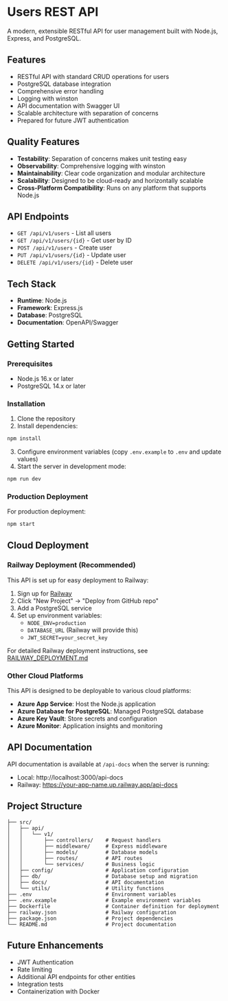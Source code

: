 # Users REST API

A modern, extensible RESTful API for user management built with Node.js, Express, and PostgreSQL.

## Features

- RESTful API with standard CRUD operations for users
- PostgreSQL database integration
- Comprehensive error handling
- Logging with winston
- API documentation with Swagger UI
- Scalable architecture with separation of concerns
- Prepared for future JWT authentication

## Quality Features

- **Testability**: Separation of concerns makes unit testing easy
- **Observability**: Comprehensive logging with winston
- **Maintainability**: Clear code organization and modular architecture
- **Scalability**: Designed to be cloud-ready and horizontally scalable
- **Cross-Platform Compatibility**: Runs on any platform that supports Node.js

## API Endpoints

- `GET /api/v1/users` - List all users
- `GET /api/v1/users/{id}` - Get user by ID
- `POST /api/v1/users` - Create user
- `PUT /api/v1/users/{id}` - Update user
- `DELETE /api/v1/users/{id}` - Delete user

## Tech Stack

- **Runtime**: Node.js
- **Framework**: Express.js
- **Database**: PostgreSQL
- **Documentation**: OpenAPI/Swagger

## Getting Started

### Prerequisites

- Node.js 16.x or later
- PostgreSQL 14.x or later

### Installation

1. Clone the repository
2. Install dependencies:
```bash
npm install
```
3. Configure environment variables (copy `.env.example` to `.env` and update values)
4. Start the server in development mode:
```bash
npm run dev
```

### Production Deployment

For production deployment:
```bash
npm start
```

## Cloud Deployment

### Railway Deployment (Recommended)

This API is set up for easy deployment to Railway:

1. Sign up for [Railway](https://railway.app/)
2. Click "New Project" → "Deploy from GitHub repo"
3. Add a PostgreSQL service
4. Set up environment variables:
   - `NODE_ENV=production`
   - `DATABASE_URL` (Railway will provide this)
   - `JWT_SECRET=your_secret_key`

For detailed Railway deployment instructions, see [RAILWAY_DEPLOYMENT.md](RAILWAY_DEPLOYMENT.md)

### Other Cloud Platforms

This API is designed to be deployable to various cloud platforms:

- **Azure App Service**: Host the Node.js application
- **Azure Database for PostgreSQL**: Managed PostgreSQL database
- **Azure Key Vault**: Store secrets and configuration
- **Azure Monitor**: Application insights and monitoring

## API Documentation

API documentation is available at `/api-docs` when the server is running:
- Local: http://localhost:3000/api-docs
- Railway: https://your-app-name.up.railway.app/api-docs

## Project Structure

```
├── src/
│   ├── api/
│   │   └── v1/
│   │       ├── controllers/    # Request handlers
│   │       ├── middleware/     # Express middleware
│   │       ├── models/         # Database models
│   │       ├── routes/         # API routes
│   │       └── services/       # Business logic
│   ├── config/                 # Application configuration
│   ├── db/                     # Database setup and migration
│   ├── docs/                   # API documentation
│   └── utils/                  # Utility functions
├── .env                        # Environment variables
├── .env.example                # Example environment variables
├── Dockerfile                  # Container definition for deployment
├── railway.json                # Railway configuration
├── package.json                # Project dependencies
└── README.md                   # Project documentation
```

## Future Enhancements

- JWT Authentication
- Rate limiting
- Additional API endpoints for other entities
- Integration tests
- Containerization with Docker 